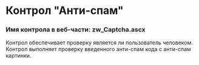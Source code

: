﻿---
description: 2.4.9.1
---
# Контрол "Анти-спам"
### Имя контрола в веб-части: zw_Captcha.ascx
Контрол обеспечивает проверку является ли пользователь человеком. Контрол выполняет проверку введенного анти-спам кода с анти-спам картинки.
